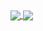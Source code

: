<a href="https://github.com/mayconabe/mayconabe">
  <img align="center" src="[https://github-readme-stats.vercel.app/api/pin/?username=mayconabe&repo=mayconabe](https://github-readme-stats.vercel.app/api?username=mayconabe&count_private=true?username=mayconabe?username=mayconabe&show_icons=true?username=mayconabe&show_icons=true&theme=tokyonight)" />
</a>
<a href="https://github.com/mayconabe/mayconabe">
  <img align="center" src="[https://github-readme-stats.vercel.app/api/pin/?username=mayconabe&repo=mayconabe](https://github-readme-stats.vercel.app/api/top-langs/?username=mayconabe&theme=tokyonight)" />
</a>
